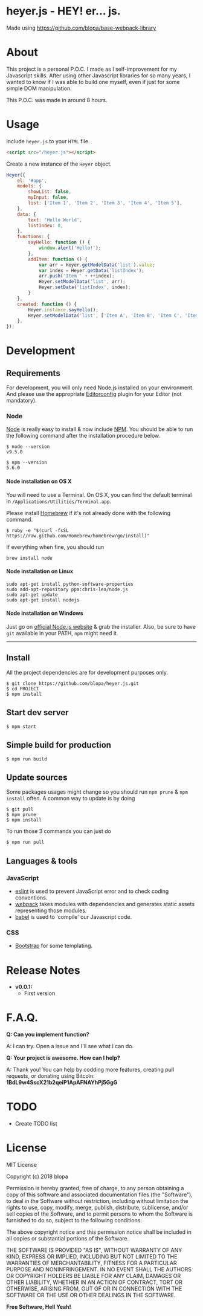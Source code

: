 # heyer.js - HEY! er... js.  
Made using https://github.com/blopa/base-webpack-library

# About
This project is a personal P.O.C. I made as I self-improvement for my Javascript skills. After using other Javascript libraries for so many years, I wanted to know if I was able to build one myself, even if just for some simple DOM manipulation.

This P.O.C. was made in around 8 hours.

# Usage
Include `heyer.js` to your `HTML` file.

```html
<script src="/heyer.js"></script>
```

Create a new instance of the `Heyer` object.

```javascript
Heyer({
    el: '#app',
    models: {
        showList: false,
        myInput: false,
        list: ['Item 1', 'Item 2', 'Item 3', 'Item 4', 'Item 5'],
    },
    data: {
        text: 'Hello World',
        listIndex: 0,
    },
    functions: {
        sayHello: function () {
            window.alert('Hello!');
        },
        addItem: function () {
            var arr = Heyer.getModelData('list').value;
            var index = Heyer.getData('listIndex');
            arr.push('Item ' + ++index);
            Heyer.setModelData('list', arr);
            Heyer.setData('listIndex', index);
        }
    },
    created: function () {
        Heyer.instance.sayHello();
        Heyer.setModelData('list', ['Item A', 'Item B', 'Item C', 'Item D', 'Item E', 'Item F', 'Item G']);
    },
});
```

# Development

## Requirements

For development, you will only need Node.js installed on your environment.
And please use the appropriate [Editorconfig](http://editorconfig.org/) plugin for your Editor (not mandatory).

### Node

[Node](http://nodejs.org/) is really easy to install & now include [NPM](https://npmjs.org/).
You should be able to run the following command after the installation procedure
below.

    $ node --version
    v9.5.0

    $ npm --version
    5.6.0

#### Node installation on OS X

You will need to use a Terminal. On OS X, you can find the default terminal in
`/Applications/Utilities/Terminal.app`.

Please install [Homebrew](http://brew.sh/) if it's not already done with the following command.

    $ ruby -e "$(curl -fsSL https://raw.github.com/Homebrew/homebrew/go/install)"

If everything when fine, you should run

    brew install node

#### Node installation on Linux

    sudo apt-get install python-software-properties
    sudo add-apt-repository ppa:chris-lea/node.js
    sudo apt-get update
    sudo apt-get install nodejs

#### Node installation on Windows

Just go on [official Node.js website](http://nodejs.org/) & grab the installer.
Also, be sure to have `git` available in your PATH, `npm` might need it.

---

## Install

All the project dependencies are for development purposes only.

    $ git clone https://github.com/blopa/heyer.js.git
    $ cd PROJECT
    $ npm install

## Start dev server

    $ npm start

## Simple build for production

    $ npm run build

## Update sources

Some packages usages might change so you should run `npm prune` & `npm install` often.
A common way to update is by doing

    $ git pull
    $ npm prune
    $ npm install

To run those 3 commands you can just do

    $ npm run pull

## Languages & tools

### JavaScript

- [eslint](https://github.com/eslint/eslint) is used to prevent JavaScript error and to check coding conventions.
- [webpack](https://github.com/webpack/webpack) takes modules with dependencies and generates static assets representing those modules.
- [babel](https://github.com/babel/babel) is used to 'compile' our Javascript code.

### CSS

- [Bootstrap](https://github.com/twbs/bootstrap) for some templating.

# Release Notes
- **v0.0.1:**
	- First version

# F.A.Q.
**Q: Can you implement <???> function?**

A: I can try. Open a issue and I'll see what I can do.

**Q: Your project is awesome. How can I help?**

A: Thank you! You can help by codding more features, creating pull requests, or donating using Bitcoin: **1BdL9w4SscX21b2qeiP1ApAFNAYhPj5GgG**

# TODO
- Create TODO list

# License
MIT License

Copyright (c) 2018 blopa

Permission is hereby granted, free of charge, to any person obtaining a copy of this software and associated documentation files (the "Software"), to deal in the Software without restriction, including without limitation the rights to use, copy, modify, merge, publish, distribute, sublicense, and/or sell copies of the Software, and to permit persons to whom the Software is furnished to do so, subject to the following conditions:

The above copyright notice and this permission notice shall be included in all copies or substantial portions of the Software.

THE SOFTWARE IS PROVIDED "AS IS", WITHOUT WARRANTY OF ANY KIND, EXPRESS OR IMPLIED, INCLUDING BUT NOT LIMITED TO THE WARRANTIES OF MERCHANTABILITY, FITNESS FOR A PARTICULAR PURPOSE AND NONINFRINGEMENT. IN NO EVENT SHALL THE AUTHORS OR COPYRIGHT HOLDERS BE LIABLE FOR ANY CLAIM, DAMAGES OR OTHER LIABILITY, WHETHER IN AN ACTION OF CONTRACT, TORT OR OTHERWISE, ARISING FROM, OUT OF OR IN CONNECTION WITH THE SOFTWARE OR THE USE OR OTHER DEALINGS IN THE SOFTWARE.

**Free Software, Hell Yeah!**
